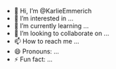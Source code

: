 - 👋 Hi, I’m @KarlieEmmerich
- 👀 I’m interested in ...
- 🌱 I’m currently learning ...
- 💞️ I’m looking to collaborate on ...
- 📫 How to reach me ...
- 😄 Pronouns: ...
- ⚡ Fun fact: ...

<!---
KarlieEmmerich/KarlieEmmerich is a ✨ special ✨ repository because its `README.md` (this file) appears on your GitHub profile.
You can click the Preview link to take a look at your changes.
--->
